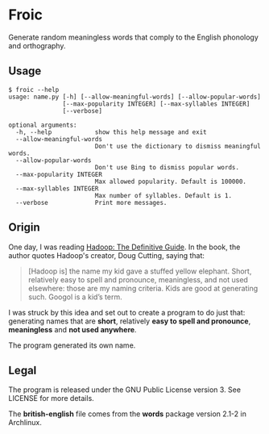 # Froic

Generate random meaningless words that comply to the English phonology and
orthography.

## Usage

```
$ froic --help
usage: name.py [-h] [--allow-meaningful-words] [--allow-popular-words]
               [--max-popularity INTEGER] [--max-syllables INTEGER]
               [--verbose]

optional arguments:
  -h, --help            show this help message and exit
  --allow-meaningful-words
                        Don't use the dictionary to dismiss meaningful words.
  --allow-popular-words
                        Don't use Bing to dismiss popular words.
  --max-popularity INTEGER
                        Max allowed popularity. Default is 100000.
  --max-syllables INTEGER
                        Max number of syllables. Default is 1.
  --verbose             Print more messages.
```

## Origin

One day, I was reading [Hadoop: The Definitive Guide][1]. In the book, the
author quotes Hadoop's creator, Doug Cutting, saying that:

> [Hadoop is] the name my kid gave a stuffed yellow elephant.
> Short, relatively easy to spell and pronounce, meaningless, and not
> used elsewhere: those are my naming criteria. Kids are good at
> generating such. Googol is a kid’s term.

I was struck by this idea and set out to create a program to do just that:
generating names that are **short**, relatively **easy to spell and
pronounce**, **meaningless** and **not used anywhere**.

The program generated its own name.

[1]: http://shop.oreilly.com/product/0636920021773.do

## Legal

The program is released under the GNU Public License version 3. See LICENSE
for more details.

The **british-english** file comes from the **words** package version 2.1-2 in
Archlinux.
